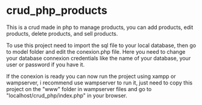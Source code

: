 # crud_php_products
This is a crud made in php to manage products, you can add products, edit products, delete products, and sell products.

To use this project need to import the sql file to your local database, then go to model folder and edit the conexion.php file.
Here you need to change your database connexion credentials like the name of your database, your user or password if you have it.

If the conexion is ready you can now run the project using xampp or wampserver, i recommend use wampserver to run it, just need to copy this project on the "www" folder in wampserver files and go to "localhost/crud_php/index.php" in your browser.
